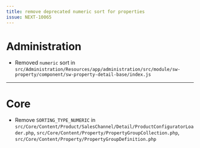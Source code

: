 ```yaml
---
title: remove deprecated numeric sort for properties
issue: NEXT-10065
---
```

# Administration
* Removed `numeric` sort in 
    `src/Administration/Resources/app/administration/src/module/sw-property/component/sw-property-detail-base/index.js`
___
# Core
* Remove `SORTING_TYPE_NUMERIC` in
    `src/Core/Content/Product/SalesChannel/Detail/ProductConfiguratorLoader.php`,
    `src/Core/Content/Property/PropertyGroupCollection.php`,
    `src/Core/Content/Property/PropertyGroupDefinition.php`
